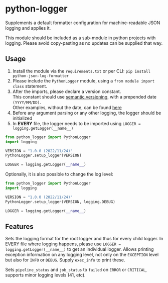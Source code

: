 # python-logger

Supplements a default formatter configuration for machine-readable JSON logging and applies it.

This module should be included as a sub-module in python projects with logging.
Please avoid copy-pasting as no updates can be supplied that way.

## Usage

1. Install the module via the `requirements.txt` or per CLI: `pip install python-json-log-formatter`
2. Please include the `PythonLogger` module, using a `from module import class` statement.
3. After the imports, please declare a version constant. \
    This constant should use [semantic versioning](https://semver.org/#semantic-versioning-specification-semver), with a prepended date `(YYYY/MM/DD)`.\
    Other examples, without the date, can be found [here](https://ihateregex.io/expr/semver/)
4. Before any argument parsing or any other logging, the logger should be initialized
5. In **EVERY** file, the logger needs to be imported using `LOGGER = logging.getLogger(__name__)`

```python
from python_logger import PythonLogger
import logging

VERSION = "1.0.0 (2022/11/24)"
PythonLogger.setup_logger(VERSION)

LOGGER = logging.getLogger(__name__)
```

Optionally, it is also possible to change the log level:

```python
from python_logger import PythonLogger
import logging

VERSION = "1.0.0 (2022/11/24)"
PythonLogger.setup_logger(VERSION, logging.DEBUG)

LOGGER = logging.getLogger(__name__)
```

## Features

Sets the logging format for the root logger and thus for every child logger.
In EVERY file where logging happens, please use `LOGGER = logging.getLogger(__name__)` to get an individual logger.
Allows printing exception information on any logging level, not only on the `EXCEPTION` level but also for `INFO` or `DEBUG`.
Supply `exec_info` to print these.

Sets `pipeline_status` and `job_status` to `failed` on `ERROR` or `CRITICAL`, supports minor logging levels (41, etc).
